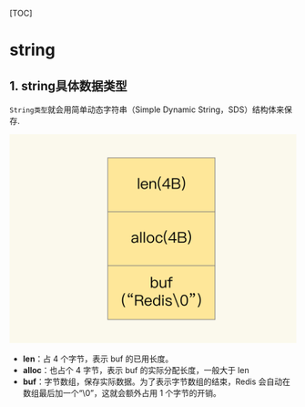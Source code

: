 [TOC]

# string

## 1. string具体数据类型

`String类型`就会用简单动态字符串（Simple Dynamic String，SDS）结构体来保存.

![sds](asserts/sds.jpg)

- **len**：占 4 个字节，表示 buf 的已用长度。
- **alloc**：也占个 4 字节，表示 buf 的实际分配长度，一般大于 len
- **buf**：字节数组，保存实际数据。为了表示字节数组的结束，Redis 会自动在数组最后加一个“\0”，这就会额外占用 1 个字节的开销。







